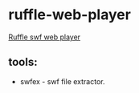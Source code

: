 # ruffle-web-player
[Ruffle swf web player](https://gvvad.github.io/ruffle-web-player/)

## tools:
* swfex - swf file extractor.
